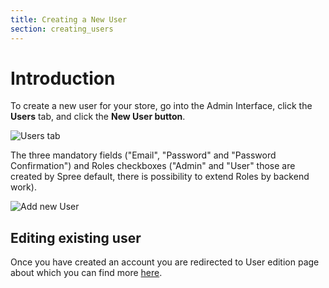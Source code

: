 ```yaml
---
title: Creating a New User
section: creating_users
---
```


# Introduction

To create a new user for your store, go into the Admin Interface, click the **Users** tab, and click the **New User button**.

![Users tab](/images/user/users/users_tab.jpg)

The three mandatory fields ("Email", "Password" and "Password Confirmation") and Roles checkboxes ("Admin" and "User" those are created by Spree default, there is possibility to extend Roles by backend work).

![Add new User](/images/user/users/add_new_user.jpg)

## Editing existing user

Once you have created an account you are redirected to User edition page about which you can find more [here](editing_users.md).

